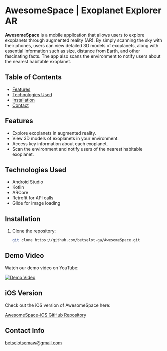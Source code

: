 # AwesomeSpace | Exoplanet Explorer AR

**AwesomeSpace** is a mobile application that allows users to explore exoplanets through augmented reality (AR). By simply scanning the sky with their phones, users can view detailed 3D models of exoplanets, along with essential information such as size, distance from Earth, and other fascinating facts. The app also scans the environment to notify users about the nearest habitable exoplanet.

## Table of Contents
- [Features](#features)
- [Technologies Used](#technologies-used)
- [Installation](#installation)
- [Contact](#contact)

## Features
- Explore exoplanets in augmented reality.
- View 3D models of exoplanets in your environment.
- Access key information about each exoplanet.
- Scan the environment and notify users of the nearest habitable exoplanet.

## Technologies Used
- Android Studio
- Kotlin
- ARCore
- Retrofit for API calls
- Glide for image loading

## Installation
1. Clone the repository:
   ```bash
   git clone https://github.com/betselot-ga/AwesomeSpace.git
## Demo Video

Watch our demo video on YouTube:

[![Demo Video](https://img.youtube.com/vi/uuYwhkNSq8M/0.jpg)](https://www.youtube.com/shorts/uuYwhkNSq8M?feature=share)
## iOS Version

Check out the iOS version of AwesomeSpace here:

[AwesomeSpace-iOS GitHub Repository](https://github.com/yohannescodes/AwesomeSpace-iOS)

## Contact Info

betselotsemaw@gmail.com
